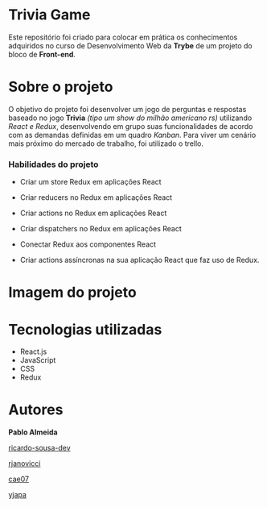 # Trivia Game
Este repositório foi criado para colocar em prática os conhecimentos adquiridos no curso de Desenvolvimento Web da **Trybe** de um projeto do bloco de **Front-end**.

# Sobre o projeto
O objetivo do projeto foi desenvolver um jogo de perguntas e respostas baseado no jogo **Trivia** _(tipo um show do milhão americano rs)_ utilizando _React e Redux_, desenvolvendo em grupo suas funcionalidades de acordo com as demandas definidas em um quadro _Kanban_. Para viver um cenário mais próximo do mercado de trabalho, foi utilizado o trello. 

### Habilidades do projeto

  - Criar um store Redux em aplicações React

  - Criar reducers no Redux em aplicações React

  - Criar actions no Redux em aplicações React

  - Criar dispatchers no Redux em aplicações React

  - Conectar Redux aos componentes React

  - Criar actions assíncronas na sua aplicação React que faz uso de Redux.


# Imagem do projeto

# Tecnologias utilizadas
- React.js
- JavaScript
- CSS
- Redux

# Autores
**Pablo Almeida**

[ricardo-sousa-dev](https://github.com/ricardo-sousa-dev)

[rjanovicci](https://github.com/rjanovicci)

[cae07](https://github.com/cae07)

[yjapa](https://github.com/yjapa)

